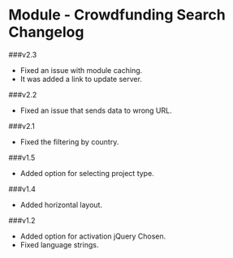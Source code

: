 Module - Crowdfunding Search Changelog
===========================================

###v2.3
* Fixed an issue with module caching.
* It was added a link to update server.

###v2.2
* Fixed an issue that sends data to wrong URL.

###v2.1
* Fixed the filtering by country.

###v1.5
* Added option for selecting project type.

###v1.4
* Added horizontal layout.

###v1.2
* Added option for activation jQuery Chosen.
* Fixed language strings.